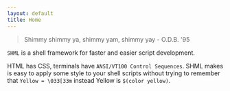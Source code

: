 ```yaml
---
layout: default
title: Home
---
```


> Shimmy shimmy ya, shimmy yam, shimmy yay - O.D.B. '95

`SHML` is a shell framework for faster and easier script development.

HTML has CSS, terminals have `ANSI/VT100 Control Sequences`. SHML makes is easy to apply some style to your shell scripts without trying to remember that `Yellow = \033[33m` instead Yellow is `$(color yellow)`.
